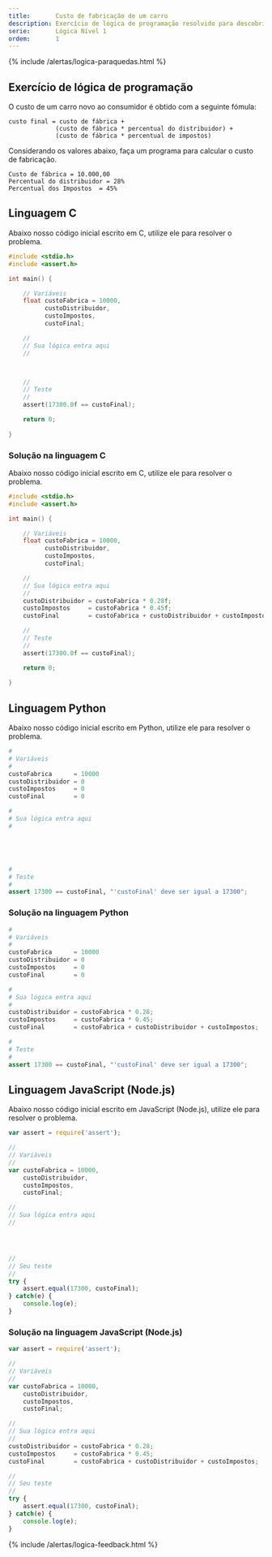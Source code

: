 ```yaml
---
title:       Custo de fabricação de um carro
description: Exercício de lógica de programação resolvido para descobrir o custo final de um carro.
serie:       Lógica Nível 1
ordem:       1
---
```


{% include /alertas/logica-paraquedas.html %}

Exercício de lógica de programação
---

O custo de um carro novo ao consumidor é obtido com a seguinte fómula:
  
    custo final = custo de fábrica +
			     (custo de fábrica * percentual do distribuidor) +
			     (custo de fábrica * percentual de impostos)

Considerando os valores abaixo, faça um programa para calcular o custo de fabricação.
 
    Custo de fábrica = 10.000,00
    Percentual do distribuidor = 28%
    Percentual dos Impostos  = 45%


Linguagem C
---

Abaixo nosso código inicial escrito em C, utilize ele para resolver o problema.

```c
#include <stdio.h>
#include <assert.h>

int main() {

    // Variáveis
    float custoFabrica = 10000,
          custoDistribuidor,
          custoImpostos,
          custoFinal;

    //
    // Sua lógica entra aqui
    //



    //
    // Teste
    //
    assert(17300.0f == custoFinal);

    return 0;
    
}
```


### Solução na linguagem C

Abaixo nosso código inicial escrito em C, utilize ele para resolver o problema.

```c
#include <stdio.h>
#include <assert.h>

int main() {

    // Variáveis
    float custoFabrica = 10000,
          custoDistribuidor,
          custoImpostos,
          custoFinal;

    //
    // Sua lógica entra aqui
    //
    custoDistribuidor = custoFabrica * 0.28f;
    custoImpostos     = custoFabrica * 0.45f;
    custoFinal        = custoFabrica + custoDistribuidor + custoImpostos;    

    //
    // Teste
    //
    assert(17300.0f == custoFinal);

    return 0;
    
}
```



Linguagem Python
---

Abaixo nosso código inicial escrito em Python, utilize ele para resolver o problema.

```python
#
# Variáveis
#
custoFabrica 	  = 10000
custoDistribuidor = 0
custoImpostos 	  = 0
custoFinal 		  = 0

#
# Sua lógica entra aqui
#





#
# Teste
#
assert 17300 == custoFinal, "'custoFinal' deve ser igual a 17300";
```


### Solução na linguagem Python

```python
#
# Variáveis
#
custoFabrica 	  = 10000
custoDistribuidor = 0
custoImpostos 	  = 0
custoFinal 		  = 0

#
# Sua lógica entra aqui
#
custoDistribuidor = custoFabrica * 0.28;
custoImpostos     = custoFabrica * 0.45;
custoFinal        = custoFabrica + custoDistribuidor + custoImpostos;

#
# Teste
#
assert 17300 == custoFinal, "'custoFinal' deve ser igual a 17300";
```



Linguagem JavaScript (Node.js)
---

Abaixo nosso código inicial escrito em JavaScript (Node.js), utilize ele para resolver o problema.


```javascript
var assert = require('assert');

//
// Variáveis
//
var custoFabrica = 10000,
    custoDistribuidor,
    custoImpostos,
    custoFinal;

//
// Sua lógica entra aqui
//




//
// Seu teste
//
try {
    assert.equal(17300, custoFinal);
} catch(e) {
    console.log(e);
}

```


### Solução na linguagem JavaScript (Node.js)


```javascript
var assert = require('assert');

//
// Variáveis
//
var custoFabrica = 10000,
    custoDistribuidor,
    custoImpostos,
    custoFinal;

//
// Sua lógica entra aqui
//
custoDistribuidor = custoFabrica * 0.28;
custoImpostos     = custoFabrica * 0.45;
custoFinal        = custoFabrica + custoDistribuidor + custoImpostos; 

//
// Seu teste
//
try {
    assert.equal(17300, custoFinal);
} catch(e) {
    console.log(e);
}

```

{% include /alertas/logica-feedback.html %}